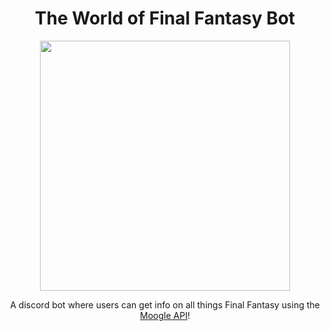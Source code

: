 <h1 align="center">The World of Final Fantasy Bot</h1>

<div align="center">
<img src="https://images-wixmp-ed30a86b8c4ca887773594c2.wixmp.com/f/d1cec3ab-18e2-4db8-a5b6-0e2723694736/d49pmjd-4cb3b02b-81d5-4357-a1f8-d6de1522a9b7.png?token=eyJ0eXAiOiJKV1QiLCJhbGciOiJIUzI1NiJ9.eyJzdWIiOiJ1cm46YXBwOjdlMGQxODg5ODIyNjQzNzNhNWYwZDQxNWVhMGQyNmUwIiwiaXNzIjoidXJuOmFwcDo3ZTBkMTg4OTgyMjY0MzczYTVmMGQ0MTVlYTBkMjZlMCIsIm9iaiI6W1t7InBhdGgiOiJcL2ZcL2QxY2VjM2FiLTE4ZTItNGRiOC1hNWI2LTBlMjcyMzY5NDczNlwvZDQ5cG1qZC00Y2IzYjAyYi04MWQ1LTQzNTctYTFmOC1kNmRlMTUyMmE5YjcucG5nIn1dXSwiYXVkIjpbInVybjpzZXJ2aWNlOmZpbGUuZG93bmxvYWQiXX0.IMNirJYmkZF60MMZOkBEZHHruDayHVg9MSmyg839LG8" width="400px" />
  
  
A discord bot where users can get info on all things Final Fantasy using the <a href="https://github.com/jackfperryjr/mog"> Moogle API</a>!
</div>
